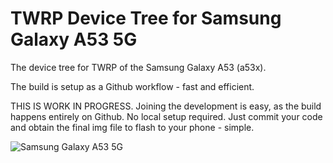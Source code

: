 # TWRP Device Tree for Samsung Galaxy A53 5G

The device tree for TWRP of the Samsung Galaxy A53 (a53x).

The build is setup as a Github workflow - fast and efficient.

THIS IS WORK IN PROGRESS. Joining the development is easy, as the build happens entirely on Github. No local setup required. Just commit your code and obtain the final img file to flash to your phone - simple.

![Samsung Galaxy A53 5G](https://images.samsung.com/is/image/samsung/p6pim/de/2202/feature/de-feature-a-cinematic-view-of-your-world-531418753?$FB_TYPE_A_JPG$)
